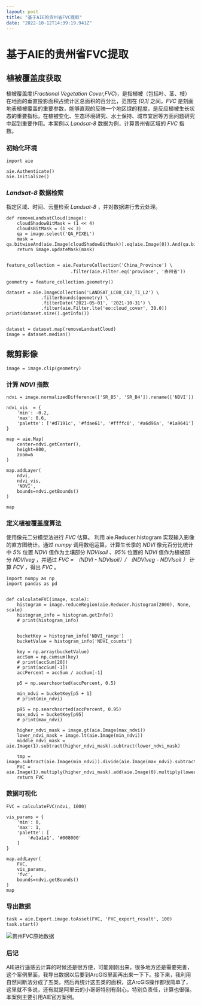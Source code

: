 ```yaml
---
layout: post
title: "基于AIE的贵州省FVC提取"
date: "2022-10-12T14:39:19.941Z"
---
```

基于AIE的贵州省FVC提取
==============

植被覆盖度获取
-------

植被覆盖度(_Fractional Vegetation Cover,FVC_)，是指植被（包括叶、茎、枝）在地面的垂直投影面积占统计区总面积的百分比，范围在 _\[0,1\]_ 之间。_FVC_ 是刻画地表植被覆盖的重要参数，能够直观的反映一个地区绿的程度，是反应植被生长状态的重要指标，在植被变化、生态环境研究、水土保持、城市宜居等方面问题研究中起到重要作用。本案例以 _Landsat-8_ 数据为例，计算贵州省区域的 _FVC_ 指数。

### 初始化环境

    import aie
    
    aie.Authenticate()
    aie.Initialize()
    

### _Landsat-8_ 数据检索

指定区域、时间、云量检索 _Landsat-8_ ，并对数据进行去云处理。

    def removeLandsatCloud(image):
        cloudShadowBitMask = (1 << 4)
        cloudsBitMask = (1 << 3)
        qa = image.select('QA_PIXEL')
        mask = qa.bitwiseAnd(aie.Image(cloudShadowBitMask)).eq(aie.Image(0)).And(qa.bitwiseAnd(aie.Image(cloudsBitMask)).eq(aie.Image(0)))
        return image.updateMask(mask)
    

    feature_collection = aie.FeatureCollection('China_Province') \
                            .filter(aie.Filter.eq('province', '贵州省'))
    
    geometry = feature_collection.geometry()
    
    dataset = aie.ImageCollection('LANDSAT_LC08_C02_T1_L2') \
                 .filterBounds(geometry) \
                 .filterDate('2021-05-01', '2021-10-31') \
                 .filter(aie.Filter.lte('eo:cloud_cover', 30.0))
    print(dataset.size().getInfo())
    

    dataset = dataset.map(removeLandsatCloud)
    image = dataset.median()
    

裁剪影像
----

    image = image.clip(geometry)
    

### 计算 _NDVI_ 指数

    ndvi = image.normalizedDifference(['SR_B5', 'SR_B4']).rename(['NDVI'])
    
    ndvi_vis  = {
        'min': -0.2,
        'max': 0.6,
        'palette': ['#d7191c', '#fdae61', '#ffffc0', '#a6d96a', '#1a9641']
    }
    
    map = aie.Map(
        center=ndvi.getCenter(),
        height=800,
        zoom=6
    )
    
    map.addLayer(
        ndvi,
        ndvi_vis,
        'NDVI',
        bounds=ndvi.getBounds()
    )
    
    map
    

### 定义植被覆盖度算法

使用像元二分模型法进行 _FVC_ 估算。 利用 aie.Reducer.histogram 实现输入影像的直方图统计。通过 _numpy_ 调用数组运算，计算生长季的 _NDVI_ 像元百分比统计中 _5%_ 位置 _NDVI_ 值作为土壤部分 _NDVIsoil_ 、_95%_ 位置的 _NDVI_ 值作为植被部分 _NDVIveg_ ，并通过 _FVC = （NDVI - NDVIsoil）/ （NDVIveg - NDVIsoil ）_ 计算 _FCV_ ，得出 _FVC_ 。

    import numpy as np
    import pandas as pd
    

    def calculateFVC(image, scale):
        histogram = image.reduceRegion(aie.Reducer.histogram(2000), None, scale)
        histogram_info = histogram.getInfo()
        # print(histogram_info)
    
    
        bucketKey = histogram_info['NDVI_range']
        bucketValue = histogram_info['NDVI_counts']
    
        key = np.array(bucketValue)
        accSum = np.cumsum(key)
        # print(accSum[20])
        # print(accSum[-1])
        accPercent = accSum / accSum[-1]
        
        p5 = np.searchsorted(accPercent, 0.5)
    
        min_ndvi = bucketKey[p5 + 1]
        # print(min_ndvi)
    
        p95 = np.searchsorted(accPercent, 0.95)
        max_ndvi = bucketKey[p95]
        # print(max_ndvi)
        
        higher_ndvi_mask = image.gt(aie.Image(max_ndvi))
        lower_ndvi_mask = image.lt(aie.Image(min_ndvi))
        middle_ndvi_mask = aie.Image(1).subtract(higher_ndvi_mask).subtract(lower_ndvi_mask)
        
        tmp = image.subtract(aie.Image(min_ndvi)).divide(aie.Image(max_ndvi).subtract(aie.Image(min_ndvi)))
        FVC = aie.Image(1).multiply(higher_ndvi_mask).add(aie.Image(0).multiply(lower_ndvi_mask)).add(tmp.multiply(middle_ndvi_mask))
        return FVC
    

### 数据可视化

    FVC = calculateFVC(ndvi, 1000)
    
    vis_params = {
        'min': 0,
        'max': 1,
        'palette': [
            '#a1a1a1', '#008000'
        ]
    }
    
    map.addLayer(
        FVC,
        vis_params,
        'fvc',
        bounds=ndvi.getBounds()
    )
    map
    

### 导出数据

    task = aie.Export.image.toAsset(FVC, 'FVC_export_result', 100)
    task.start()
    

![贵州FVC原始数据](https://upload-images.jianshu.io/upload_images/23857047-144c11f4ea7dd76c.png?imageMogr2/auto-orient/strip%7CimageView2/2/w/1240)

### 后记

AIE进行遥感云计算的时候还是很方便，可能刚刚出来，很多地方还是需要完善，这个案例里面，我导出数据以后要到ArcGIS里面再出来一下下。接下来，我利用自然间断法分成了五类，然后再统计这五类的面积，这ArcGIS操作都很简单了，这里就不多说，还有就是阿里云的小哥哥特别有耐心，特别负责任，计算也很强。  
本案例主要引用AIE官方案例。